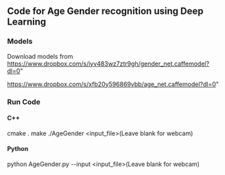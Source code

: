 ## Code for Age Gender recognition using Deep Learning

### Models
Download models from
https://www.dropbox.com/s/iyv483wz7ztr9gh/gender_net.caffemodel?dl=0"

https://www.dropbox.com/s/xfb20y596869vbb/age_net.caffemodel?dl=0"

### Run Code

#### C++
cmake .
make
./AgeGender <input_file>(Leave blank for webcam)

#### Python
python AgeGender.py --input <input_file>(Leave blank for webcam)
